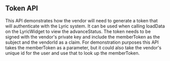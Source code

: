 ## Token API
This API demonstrates how the vendor will need to generate a token that will authenticate with the Lyric system.  It can be used when calling loadData on the LyricWidget to view the advanceStatus.  The token needs to be signed with the vendor's private key and include the memberToken as the subject and the vendorId as a claim.  For demonstration purposes this API takes the memberToken as a parameter, but it could also take the vendor's unique id for the user and use that to look up the memberToken.